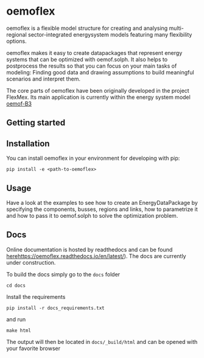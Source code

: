 # oemoflex

oemoflex is a flexible model structure for creating and analysing multi-regional sector-integrated 
energysystem models featuring many flexibility options.

oemoflex makes it easy to create datapackages that represent energy systems that can be optimized
with oemof.solph. It also helps to postprocess the results so that you can focus on your main tasks
of modeling: Finding good data and drawing assumptions to build meaningful scenarios and interpret
them.

The core parts of oemoflex have been originally developed in the project FlexMex. Its main
application is currently within the energy system model [oemof-B3](https://oemof-b3.readthedocs.io/)

## Getting started

## Installation

You can install oemoflex in your environment for developing with pip:

    pip install -e <path-to-oemoflex>

## Usage

Have a look at the examples to see how to create an EnergyDataPackage by specifying the components,
busses, regions and links, how to parametrize it and how to pass it to oemof.solph to solve the
optimization problem.

## Docs

Online documentation is hosted by readthedocs and can be found 
[here]()https://oemoflex.readthedocs.io/en/latest/). The docs are currently under construction. 

To build the docs simply go to the `docs` folder

    cd docs

Install the requirements

    pip install -r docs_requirements.txt

and run

    make html

The output will then be located in `docs/_build/html` and can be opened with your favorite browser

